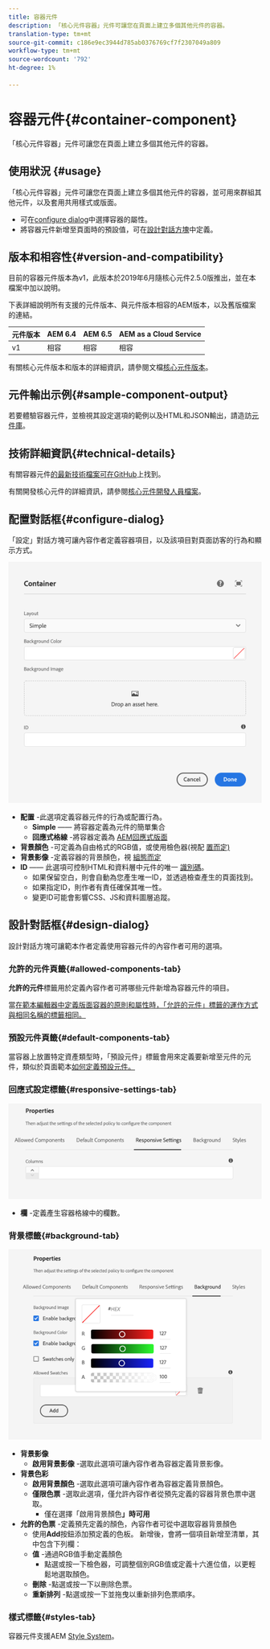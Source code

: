 ```yaml
---
title: 容器元件
description: 「核心元件容器」元件可讓您在頁面上建立多個其他元件的容器。
translation-type: tm+mt
source-git-commit: c186e9ec3944d785ab0376769cf7f2307049a809
workflow-type: tm+mt
source-wordcount: '792'
ht-degree: 1%

---
```



# 容器元件{#container-component}

「核心元件容器」元件可讓您在頁面上建立多個其他元件的容器。

## 使用狀況 {#usage}

「核心元件容器」元件可讓您在頁面上建立多個其他元件的容器，並可用來群組其他元件，以及套用共用樣式或版面。

* 可在[configure dialog](#configure-dialog)中選擇容器的屬性。
* 將容器元件新增至頁面時的預設值，可在[設計對話方塊](#design-dialog)中定義。

## 版本和相容性{#version-and-compatibility}

目前的容器元件版本為v1，此版本於2019年6月隨核心元件2.5.0版推出，並在本檔案中加以說明。

下表詳細說明所有支援的元件版本、與元件版本相容的AEM版本，以及舊版檔案的連結。

| 元件版本 | AEM 6.4 | AEM 6.5 | AEM as a Cloud Service  |
|--- |--- |---|---|
| v1 | 相容 | 相容 | 相容 |

有關核心元件版本和版本的詳細資訊，請參閱文檔[核心元件版本](/help/versions.md)。

## 元件輸出示例{#sample-component-output}

若要體驗容器元件，並檢視其設定選項的範例以及HTML和JSON輸出，請造訪[元件庫](https://adobe.com/go/aem_cmp_library_container)。

## 技術詳細資訊{#technical-details}

有關容器元件[的最新技術檔案可在GitHub](https://adobe.com/go/aem_cmp_tech_container_v1)上找到。

有關開發核心元件的詳細資訊，請參閱[核心元件開發人員檔案](/help/developing/overview.md)。

## 配置對話框{#configure-dialog}

「設定」對話方塊可讓內容作者定義容器項目，以及該項目對頁面訪客的行為和顯示方式。

![容器元件的編輯對話方塊](/help/assets/container-edit.png)

* **配置** -此選項定義容器元件的行為或配置行為。
   * **Simple**  —— 將容器定義為元件的簡單集合
   * **回應式格線** -將容器定義為 [AEM回應式版面](https://docs.adobe.com/content/help/en/experience-manager-cloud-service/sites/authoring/features/responsive-layout.html)
* **背景顏色** -可定義為自由格式的RGB值，或使用檢色器(視配 [置而定)](#background-tab)
* **背景影像** -定義容器的背景顏色，視  [組態而定](#background-tab)
* **ID**  —— 此選項可控制HTML和資料層中元件的唯一 [識別碼](/help/developing/data-layer/overview.md)。
   * 如果保留空白，則會自動為您產生唯一ID，並透過檢查產生的頁面找到。
   * 如果指定ID，則作者有責任確保其唯一性。
   * 變更ID可能會影響CSS、JS和資料圖層追蹤。

## 設計對話框{#design-dialog}

設計對話方塊可讓範本作者定義使用容器元件的內容作者可用的選項。

### 允許的元件頁籤{#allowed-components-tab}

**允許的元件**&#x200B;標籤用於定義內容作者可將哪些元件新增為容器元件的項目。

當[在範本編輯器中定義版面容器的原則和屬性時，「允許的元件」標籤的運作方式與相同名稱的標籤相同。](https://docs.adobe.com/content/help/en/experience-manager-cloud-service/sites/authoring/features/templates.html)

### 預設元件頁籤{#default-components-tab}

當容器上放置特定資產類型時，「預設元件」標籤會用來定義要新增至元件的元件，類似於頁面範本[如何定義預設元件。](https://docs.adobe.com/content/help/en/experience-manager-cloud-service/sites/authoring/features/templates.html)

### 回應式設定標籤{#responsive-settings-tab}

![容器元件設計對話方塊的回應式設定標籤](/help/assets/container-design-responsive.png)

* **欄** -定義產生容器格線中的欄數。

### 背景標籤{#background-tab}

![「容器元件」設計對話框的背景標籤](/help/assets/container-design-background.png)

* **背景影像**
   * **啟用背景影像** -選取此選項可讓內容作者為容器定義背景影像。
* **背景色彩**
   * **啟用背景顏色** -選取此選項可讓內容作者為容器定義背景顏色。
   * **僅限色票** -選取此選項，僅允許內容作者從預先定義的容器背景色票中選取。
      * 僅在選擇「啟用背景顏色&#x200B;**」時可用**
* **允許的色票** -定義預先定義的顏色，內容作者可從中選取容器背景顏色
   * 使用&#x200B;**Add**&#x200B;按鈕添加預定義的色板。 新增後，會將一個項目新增至清單，其中包含下列欄：
   * **值** -通過RGB值手動定義顏色
      * 點選或按一下檢色器，可調整個別RGB值或定義十六進位值，以更輕鬆地選取顏色。
   * **刪除** -點選或按一下以刪除色票。
   * **重新排列** -點選或按一下並拖曳以重新排列色票順序。

### 樣式標籤{#styles-tab}

容器元件支援AEM [Style System](/help/get-started/authoring.md#component-styling)。
